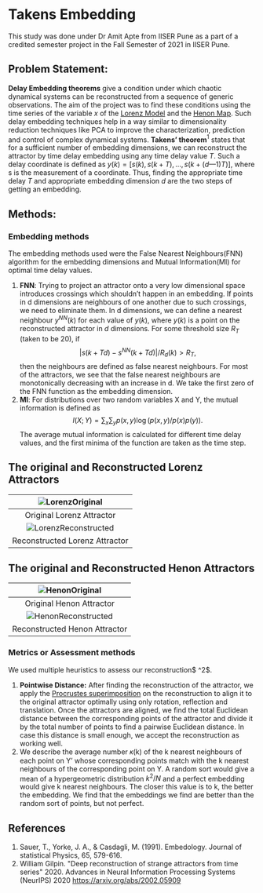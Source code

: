 # Takens Embedding
This study was done under Dr Amit Apte from IISER Pune as a part of a credited semester project in the Fall Semester of 2021 in IISER Pune.
## Problem Statement:
**Delay Embedding theorems** give a condition under which chaotic dynamical systems can be reconstructed from a sequence of generic observations. The aim of the project was to find these conditions using the time series of the variable $x$ of the [Lorenz Model](https://en.wikipedia.org/wiki/Lorenz_system) and the [Henon Map](https://en.wikipedia.org/wiki/H%C3%A9non_map). Such delay embedding techniques help in a way similar to dimensionality reduction techniques like PCA to improve the characterization, prediction and control of complex dynamical systems. **Takens’ theorem**$^1$ states that for a sufficient number of embedding dimensions, we can reconstruct the attractor by time delay embedding using any time delay value $T$. Such a delay coordinate is defined as $y(k)=[s(k),s (k + T), . . . ,s(k +(d —1)T)]$, where s is the measurement of a coordinate. Thus, finding the appropriate time delay $T$ and appropriate embedding dimension $d$ are the two steps of getting an embedding. 
## Methods: 
### Embedding methods
The embedding methods used were the False Nearest Neighbours(FNN) algorithm for the embedding dimensions and Mutual Information(MI) for optimal time delay values. 
1. **FNN**: Trying to project an attractor onto a very low dimensional space introduces crossings which shouldn’t happen in an embedding. If points in d dimensions are neighbours of one another due to such crossings, we need to eliminate them. In d dimensions, we can define a nearest neighbour $y^{NN}(k)$ for each value of $y(k)$, where $y(k)$ is a point on the reconstructed attractor in $d$ dimensions. For some threshold size $R_T$ (taken to be 20), if $$|s(k+Td)-s^{NN}(k+Td)|/R_d(k)>R_T,$$ then the neighbours are defined as false nearest neighbours. For most of the attractors, we see that the false nearest neighbours are monotonically decreasing with an increase in d. We take the first zero of the FNN function as the embedding dimension.
2. **MI**: For distributions over two random variables X and Y, the mutual information is defined as $$I(X;Y) = \sum_x\sum_y p(x,y) \log(p(x,y)/p(x)p(y)).$$ The average mutual information is calculated for different time delay values, and the first minima of the function are taken as the time step.

## The original and Reconstructed Lorenz Attractors
|![LorenzOriginal](https://github.com/Deepeshmk/Takens-Embedding/assets/139223828/6fb46432-10ef-4ad2-91a4-eb8460efc34d)|
|:-:|
|Original Lorenz Attractor|
|![LorenzReconstructed](https://github.com/Deepeshmk/Takens-Embedding/assets/139223828/0bf6ef52-b24a-4711-a68a-950a3cf1faa9)|
|Reconstructed Lorenz Attractor|

## The original and Reconstructed Henon Attractors
|![HenonOriginal](https://github.com/Deepeshmk/Takens-Embedding/assets/139223828/3360ee4e-ab5e-4322-b2a6-201fd3fcea51)|
|:-:|
|Original Henon Attractor|
|![HenonReconstructed](https://github.com/Deepeshmk/Takens-Embedding/assets/139223828/9aa72431-0b58-478a-926f-e1dd7c643e97)|
|Reconstructed Henon Attractor|


### Metrics or Assessment methods
We used multiple heuristics to assess our reconstruction$ ^2$.
1. **Pointwise Distance:** After finding the reconstruction of the attractor, we apply the [Procrustes superimposition](https://en.wikipedia.org/wiki/Procrustes_analysis) on the reconstruction to align it to the original attractor optimally using only rotation, reflection and translation. Once the attractors are aligned, we find the total Euclidean distance between the corresponding points of the attractor and divide it by the total number of points to find a pairwise Euclidean distance. In case this distance is small enough, we accept the reconstruction as working well.
2. We describe the average number 𝜅(k) of the k nearest neighbours of each point on Y’ whose corresponding points match with the k nearest neighbours of the corresponding point on Y. A random sort would give a mean of a hypergeometric distribution $k^2/N$ and a perfect embedding would give k nearest neighbours. The closer this value is to k, the better the embedding. We find that the embeddings we find are better than the random sort of points, but not perfect.



## References
1. Sauer, T., Yorke, J. A., & Casdagli, M. (1991). Embedology. Journal of statistical Physics, 65, 579-616.
1. William Gilpin. "Deep reconstruction of strange attractors from time series" 2020. Advances in Neural Information Processing Systems (NeurIPS) 2020 https://arxiv.org/abs/2002.05909
